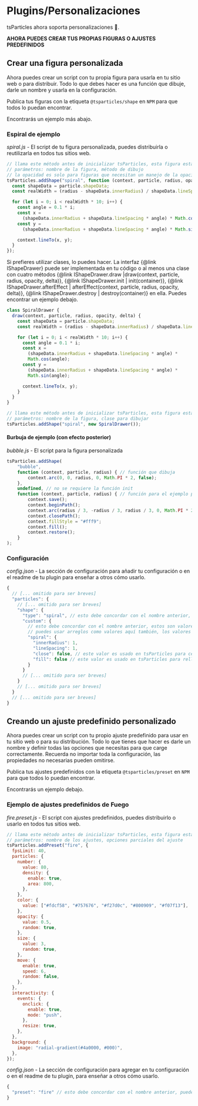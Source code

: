 # Plugins/Personalizaciones

tsParticles ahora soporta personalizaciones 🥳.

**AHORA PUEDES CREAR TUS PROPIAS FIGURAS O AJUSTES PREDEFINIDOS**

## Crear una figura personalizada

Ahora puedes crear un script con tu propia figura para usarla en tu sitio web o para distribuir. Todo lo que debes hacer es una función que dibuje, darle un nombre y usarla en la configuración.

Publica tus figuras con la etiqueta `@tsparticles/shape` en `NPM` para que todos lo puedan encontrar.

Encontrarás un ejemplo más abajo.

### Espiral de ejemplo

_spiral.js_ - El script de tu figura personalizada, puedes distribuirla o reutilizarla en todos tus sitios web.

```javascript
// llama este método antes de inicializar tsParticles, esta figura estará disponible en todas las instancias de tsParticles
// parámetros: nombre de la figura, método de dibujo
// la opacidad es solo para figuras que necesitan un manejo de la opacidad distinto, como imágenes
tsParticles.addShape("spiral", function (context, particle, radius, opacity) {
  const shapeData = particle.shapeData;
  const realWidth = (radius - shapeData.innerRadius) / shapeData.lineSpacing;

  for (let i = 0; i < realWidth * 10; i++) {
    const angle = 0.1 * i;
    const x =
      (shapeData.innerRadius + shapeData.lineSpacing * angle) * Math.cos(angle);
    const y =
      (shapeData.innerRadius + shapeData.lineSpacing * angle) * Math.sin(angle);

    context.lineTo(x, y);
  }
});
```

Si prefieres utilizar clases, lo puedes hacer. La interfaz {@link IShapeDrawer} puede ser implementada en tu código o al menos una clase con cuatro métodos {@link IShapeDrawer.draw |draw(context, particle, radius, opacity, delta)}, {@link IShapeDrawer.init | init(container)}, {@link IShapeDrawer.afterEffect | afterEffect(context, particle, radius, opacity, delta)}, {@link IShapeDrawer.destroy | destroy(container)} en ella. Puedes encontrar un ejemplo debajo.

```javascript
class SpiralDrawer {
  draw(context, particle, radius, opacity, delta) {
    const shapeData = particle.shapeData;
    const realWidth = (radius - shapeData.innerRadius) / shapeData.lineSpacing;

    for (let i = 0; i < realWidth * 10; i++) {
      const angle = 0.1 * i;
      const x =
        (shapeData.innerRadius + shapeData.lineSpacing * angle) *
        Math.cos(angle);
      const y =
        (shapeData.innerRadius + shapeData.lineSpacing * angle) *
        Math.sin(angle);

      context.lineTo(x, y);
    }
  }
}

// llama este método antes de inicializar tsParticles, esta figura estará disponible en todas las instancias de tsParticles
// parámetros: nombre de la figura, clase para dibujar
tsParticles.addShape("spiral", new SpiralDrawer());
```

#### Burbuja de ejemplo (con efecto posterior)

_bubble.js_ - El script para la figura personalizada

```javascript
tsParticles.addShape(
    "bubble",
    function (context, particle, radius) { // función que dibuja
        context.arc(0, 0, radius, 0, Math.PI * 2, false);
    },
    undefined, // no se requiere la función init
    function (context, particle, radius) { // función para el ejemplo posterior
        context.save();
        context.beginPath();
        context.arc(radius / 3, -radius / 3, radius / 3, 0, Math.PI * 2, false);
        context.closePath();
        context.fillStyle = "#fff9";
        context.fill();
        context.restore();
    }
);
```

### Configuración

_config.json_ - La sección de configuración para añadir tu configuración o en el readme de tu plugin para enseñar a otros cómo usarlo.

```javascript
{
  // [... omitido para ser breves]
  "particles": {
    // [... omitido para ser breves]
    "shape": {
      "type": "spiral", // esto debe concordar con el nombre anterior, el tipo funciona como siempre, puedes usar un arreglo con tu figura personalizada en él
      "custom": {
        // esto debe concordar con el nombre anterior, estos son valores definidos en particle.shapeData (la primera línea del método anterior)
        // puedes usar arreglos como valores aquí también, los valores se tomarán aleatoriamente, como en figuras estándar
        "spiral": {
          "innerRadius": 1,
          "lineSpacing": 1,
          "close": false, // este valor es usado en tsParticles para cerrar el trazo, si no quieres cerrarlo, pon este valor en false
          "fill": false // este valor es usado en tsParticles para rellenar la figura con el color de las partículas, si solo quieres el trazo, pon este valor en false
        }
      }
      // [... omitido para ser breves]
    }
    // [... omitido para ser breves]
  }
  // [... omitido para ser breves]
}
```

## Creando un ajuste predefinido personalizado

Ahora puedes crear un script con tu propio ajuste predefinido para usar en tu sitio web o para su distribución. Todo lo que tienes que hacer es darle un nombre y definir todas las opciones que necesitas para que carge correctamente. Recuerda no importar toda la configuración, las propiedades no necesarias pueden omitirse.

Publica tus ajustes predefinidos con la etiqueta `@tsparticles/preset` en `NPM` para que todos lo puedan encontrar.

Encontrarás un ejemplo debajo.

### Ejemplo de ajustes predefinidos de Fuego

_fire.preset.js_ - El script con ajustes predefinidos, puedes distribuirlo o usarlo en todos tus sitios web.

```javascript
// llama este método antes de inicializar tsParticles, esta figura estará disponible en todas las instancias de tsParticles
// parámetros: nombre de los ajustes, opciones parciales del ajuste
tsParticles.addPreset("fire", {
  fpsLimit: 40,
  particles: {
    number: {
      value: 80,
      density: {
        enable: true,
        area: 800,
      },
    },
    color: {
      value: ["#fdcf58", "#757676", "#f27d0c", "#800909", "#f07f13"],
    },
    opacity: {
      value: 0.5,
      random: true,
    },
    size: {
      value: 3,
      random: true,
    },
    move: {
      enable: true,
      speed: 6,
      random: false,
    },
  },
  interactivity: {
    events: {
      onclick: {
        enable: true,
        mode: "push",
      },
      resize: true,
    },
  },
  background: {
    image: "radial-gradient(#4a0000, #000)",
  },
});
```

_config.json_ - La sección de configuración para agregar en tu configuración o en el readme de tu plugin, para enseñar a otros cómo usarlo.

```javascript
{
  "preset": "fire" // esto debe concordar con el nombre anterior, puede usarse en valores de un arreglo también, va a cargarse en orden como todo lo demás
}
```
